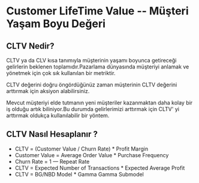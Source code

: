 # Customer LifeTime Value  -- Müşteri Yaşam Boyu Değeri


## CLTV Nedir?

CLTV ya da CLV kısa tanımıyla müşterinin yaşamı boyunca getireceği gelirlerin beklenen toplamıdır.Pazarlama dünyasında müşteriyi anlamak ve yönetmek için çok sık kullanılan
bir metriktir.

CLTV değerini doğru öngördüğünüz zaman müşterinin CLTV değerini arttırmak için aksiyon alabilirsiniz.

Mevcut müşteriyi elde tutmanın yeni müşteriler kazanmaktan daha kolay bir iş olduğu artık biliniyor.Bu durumda gelirlerimizi arttırmak için CLTV' yi arttırmak oldukça kullanılabilir bir yöntem.

## CLTV Nasıl Hesaplanır ?

* CLTV = (Customer Value / Churn Rate) * Profit Margin
* Customer Value = Average Order Value * Purchase Frequency
* Churn Rate = 1 — Repeat Rate
* CLTV = Expected Number of Transactions * Expected Average Profit
* CLTV = BG/NBD Model * Gamma Gamma Submodel

